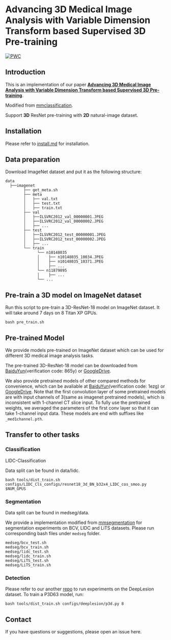 # Advancing 3D Medical Image Analysis with Variable Dimension Transform based Supervised 3D Pre-training

[![PWC](https://img.shields.io/endpoint.svg?url=https://paperswithcode.com/badge/advancing-3d-medical-image-analysis-with/medical-object-detection-on-deeplesion)](https://paperswithcode.com/sota/medical-object-detection-on-deeplesion?p=advancing-3d-medical-image-analysis-with)

## Introduction
This is an implementation of our paper [**Advancing 3D Medical Image Analysis with Variable Dimension Transform based Supervised 3D Pre-training**](https://arxiv.org/pdf/2201.01426v1.pdf).

Modified from [mmclassification](https://github.com/open-mmlab/mmclassification).

Support **3D** ResNet pre-training with **2D** natural-image dataset.


## Installation

Please refer to [install.md](docs/install.md) for installation.

## Data preparation
Download ImageNet dataset and put it as the following structure:

```
data
  ├──imagenet
        ├── get_meta.sh
        ├── meta
        │   ├── val.txt
        │   ├── test.txt
        │   ├── train.txt
        ├── val
        │   ├──ILSVRC2012_val_00000001.JPEG
        │   ├──ILSVRC2012_val_00000002.JPEG
        │   ├── ...
        ├── test
        │   ├──ILSVRC2012_test_00000001.JPEG
        │   ├──ILSVRC2012_test_00000002.JPEG
        │   ├── ...
        └── train
              └── n10148035
              │    ├── n10148035_10034.JPEG
              │    ├── n10148035_10371.JPEG
              │    ├── ...
              └── n11879895
              │    ├── ...
              └── ...
```





## Pre-train a 3D model on ImageNet dataset
Run this script to pre-train a 3D-ResNet-18 model on ImageNet dataset. It will take around 7 days on 8 Titan XP GPUs.
```
bash pre_train.sh
```

## Pre-trained Model
We provide models pre-trained on ImageNet dataset which can be used for different 3D medical image analysis tasks.

The pre-trained 3D-ResNet-18 model can be downloaded from [BaiduYun](https://pan.baidu.com/s/1dUv-YCv_FL02ywOxk-blqw)(verification code: 865y) or [GoogleDrive](https://drive.google.com/file/d/1TlaGFA154RfunoLFzvP8SRjzVL8zGTOI/view?usp=share_link). 

<!--Make a folder named ```pretrained_model``` and put pre-trained models in it.-->

We also provide pretrained models of other compared methods for convenience, which can be avaliable at [BaiduYun](https://pan.baidu.com/s/1YYlKcL4wAwoIeIJKxPq1Dg)(verification code: 1ezg) or [GoogleDrive](https://drive.google.com/drive/folders/1yiVxKtCOkNF9mPcRrYNguetu0YQLJ8lq?usp=sharing). Note that the first convolution layer of some pretrained models are with input channels of 3(same as imagenet pretrained models), which is inconsistent with 1-channel CT slice input. To fully use the pretrained weights, we averaged the parameters of the first conv layer so that it can take 1-channel input data. These models are end with suffixes like ```_med1channel.pth```.

## Transfer to other tasks

### Classification
LIDC-Classification

Data split can be found in data/lidc.
```
bash tools/dist_train.sh configs/LIDC_Cls_configs/resnet18_3d_BN_b32x4_LIDC_cos_smoo.py $NUM_GPUS
```

### Segmentation

Data split can be found in medseg/data.

We provide a implementation modified from [mmsegmentation](https://github.com/open-mmlab/mmsegmentation) for segmentation experiments on BCV, LIDC and LiTS datasets. Please run corresponding bash files under ```medseg``` folder.
```
medseg/bcv_test.sh
medseg/bcv_train.sh
medseg/lidc_test.sh
medseg/lidc_train.sh
medseg/LiTS_test.sh
medseg/LiTS_train.sh
```

### Detection 
Please refer to our another [repo](https://github.com/urmagicsmine/MP3D) to run experiments on the DeepLesion dataset. To train a P3D63 model, run:
```
bash tools/dist_train.sh configs/deeplesion/p3d.py 8
```

## Contact
If you have questions or suggestions, please open an issue here.

